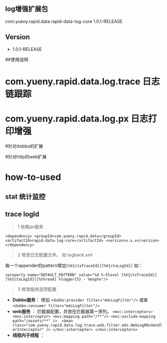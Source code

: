 ﻿## log增强扩展包
<dependency>
	<groupId>com.yueny.rapid.data</groupId>
	<artifactId>rapid-data-log-core</artifactId>
	<version>1.0.1-RELEASE</version>
</dependency>

## Version
* 1.0.1-RELEASE


##使用说明
# com.yueny.rapid.data.log.trace 日志链跟踪
# com.yueny.rapid.data.log.px 日志打印增强

#针对dobbo的扩展


#针对http的web扩展


# how-to-used

## stat 统计监控

## trace logId
> 1 依赖jar服务

`<dependency>
    <groupId>com.yueny.rapid.data</groupId>
    <artifactId>rapid-data-log-core</artifactId>
    <version>x.x.x</version>
</dependency>` 
> 2 修改日志配置文件。 如 logback.xml

每一个appender的pattern增加`[%X{ctxTraceId}][%X{ctxLogId}]`
如： 
```
<property name="DEFAULT_PATTERN" value="%d %-5level [%X{ctxTraceId}][%X{ctxLogId}][%thread] %logger{5} - %msg%n"/>

```

> 3  修改服务选项配置

- **Dubbo服务**：
增加 `<dubbo:provider filter="mdcLogFilter"/>`
或者`<dubbo:consumer filter="mdcLogFilter"/>`
- **web服务** ：
拦截器配置，并放在拦截器第一序列。
`<mvc:interceptors>
	<mvc:interceptor>
		<mvc:mapping path="/**"/>
		 <mvc:exclude-mapping path="/assets/**" /> 
		<bean class="com.yueny.rapid.data.log.trace.web.filter.mdc.WebLogMdcHandlerInterceptor" />
	</mvc:interceptor>
</mvc:interceptors>`	
- **线程内子线程** ：
